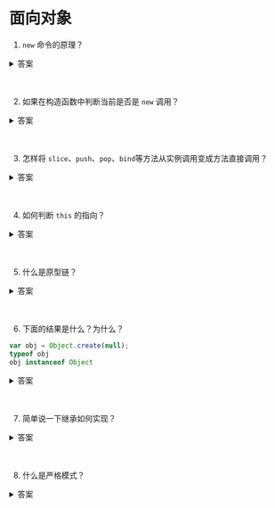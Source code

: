 # 面向对象

1. `new` 命令的原理？

<details>
<summary>答案</summary>

1. 创建一个空对象，作为将要返回的对象实例。
2. 将这个空对象的原型，指向构造函数的prototype属性。
3. 将这个空对象赋值给函数内部的this关键字。
4. 开始执行构造函数内部的代码。

下面是 `new` 命令简化的内部流程：

```js
function _new(/* 构造函数 */ constructor, /* 构造函数参数 */ params) {
  // 将 arguments 对象转为数组
  var args = [].slice.call(arguments);
  // 取出构造函数
  var constructor = args.shift();
  // 创建一个空对象，继承构造函数的 prototype 属性
  var context = Object.create(constructor.prototype);
  // 执行构造函数
  var result = constructor.apply(context, args);
  // 如果返回结果是对象，就直接返回，否则返回 context 对象
  return (typeof result === 'object' && result != null) ? result : context;
}

// 实例
var actor = _new(Person, '张三', 28);
```

</details>
<br><br>

2. 如果在构造函数中判断当前是否是 `new` 调用？

<details>
<summary>答案</summary>

* 使用 `instanceof `

```js
function Something () {
    if (!(this instanceof Something)) {
        return new Something();
    }
    this.data = 100;
}
```

* 使用 `new.target`

```js
function f () {
  if (!new.target) {
    throw new Error('请使用 new 命令调用！');
  }
  // ...
}

f() // Uncaught Error: 请使用 new 命令调用！
```
函数内部可以使用 `new.target` 属性。如果当前函数是 `new` 命令调用，`new.target` 指向当前函数，否则为 `undefined`。

</details>
<br><br>

3. 怎样将 `slice`、`push`、`pop`、`bind`等方法从实例调用变成方法直接调用？

<details>
<summary>答案</summary>

使用 `bind` 方法：

```js
var slice = Function.prototype.call.bind(Array.prototype.slice);
slice([1, 2, 3], 0, 1) // [1]

var push = Function.prototype.call.bind(Array.prototype.push);
var pop = Function.prototype.call.bind(Array.prototype.pop);

var a = [1 ,2 ,3];
push(a, 4)
a // [1, 2, 3, 4]

pop(a)
a // [1, 2, 3]



function f() {
  console.log(this.v);
}

var o = { v: 123 };
var bind = Function.prototype.call.bind(Function.prototype.bind);
bind(f, o)() // 123
```
</details>
<br><br>

4. 如何判断 `this` 的指向？

<details>
<summary>答案</summary>

* 函数是否在new 中调用（new 绑定）？如果是的话this 绑定的是新创建的对象。

```js
var bar = new foo()
```

* 函数是否通过call、apply（显式绑定）或者硬绑定调用？如果是的话，this 绑定的是指定的对象。

```js
var bar = foo.call(obj2)
```

* 函数是否在某个上下文对象中调用（隐式绑定）？如果是的话，this 绑定的是那个上下文对象。

```js
var bar = obj1.foo()
```

* 如果都不是的话，使用默认绑定。如果在严格模式下，就绑定到 undefined，否则绑定到全局对象。

```js
var bar = foo()
```

* 一个最常见的 this 绑定问题就是被隐式绑定的函数会丢失绑定对象，也就是说它会应用默认绑定。

```js
function foo() {
　　console.log( this.a );
}
var obj = {
　　a: 2,
　　foo: foo
};
var bar = obj.foo; // 函数别名！
var a = "oops, global"; // a 是全局对象的属性
bar(); // "oops, global"
```

还有将函数作为参数传递的情况：

```js
function foo() {
　　console.log( this.a );
}
function doFoo(fn) {
　　// fn 其实引用的是foo
　　fn(); // <-- 调用位置！
}
var obj = {
　　a: 2,
　　foo: foo
};
var a = "oops, global"; // a 是全局对象的属性
doFoo( obj.foo ); // "oops, global"
```

还有 setTimeout 也一样：

```js
function foo() {
　　console.log( this.a );
}
var obj = {
　　a: 2,
　　foo: foo
};
var a = "oops, global"; // a 是全局对象的属性
setTimeout( obj.foo, 100 ); // "oops, global"
```

还有数组的那些遍历处理的方法，也是将函数作为参数传递进去：

```js
var o = {
  v: 'hello',
  p: [ 'a1', 'a2' ],
  f: function f() {
    this.p.forEach(function (item) {
      console.log(this.v + ' ' + item);
    });
  }
}

o.f()
// undefined a1
// undefined a2
```

对象的方法中立即执行的函数也会使用默认绑定：

```js
var o = {
  f1: function () {
    console.log(this);
    var f2 = function () {
      console.log(this);
    }();
  }
}

o.f1()
// Object
// Window
```

回调函数也会丢失绑定，使用默认绑定：

```js
var o = new Object();
o.f = function () {
  console.log(this === o);
}

// jQuery 的写法
$('#button').on('click', o.f);
```

赋值表达式，条件表达式，逗号表达式的返回值都会使函数中的 this 丢失之前的隐式绑定，而去使用默认绑定，将 this 绑定到 window 上：

```js
// 情况一
(obj.foo = obj.foo)() // window
// 情况二
(false || obj.foo)() // window
// 情况三
(1, obj.foo)() // window
```


</details>
<br><br>

5. 什么是原型链？

<details>
<summary>答案</summary>

* 每个构造函数都有一个原型对象 `prototype`，例如：`Object.prototype`
* 原型对象都包含一个指向构造函数本身的指针 `constructor`，例如：`Object === Object.prototype.constructor`
* 实例都包含一个指向原型对象的内部指针 `__proto__`，例如：`obj.__proto__ === Object.prototype`
* 当一个构造函数的原型对象 `prototype` 是另外一个原型对象的实例的时候，内部指针 `__proto__` 会将这些原型对象串联起来，这就是 `原型链`。

```js
String.prototype.__proto__ === Object.prototype
// String 类型的原型对象的内部指针 __proto__ 指向了 Object 类型的原型对象
```
如下图所示：

```js
                 .prototype             ┌───────────────────┐      .__proto__
            ┌───────────────────────────►  Array.prototype  ├─────────────────────┐    .__proto__    ┌────────┐
            │                           └──┬────────────────┘                     │ ┌───────────────►│ null   │
            │        .constructor          │                                      │ │                └────────┘
       ┌────┼──────────────────────────────┘                                      │ │
       │    │                                                                     │ │
       │    │                                                                     │ │
       │    │                                                                     │ │
┌──────▼──┐ │                                                                   ┌─▼─┴──────────────────┐
│  Array  ├─┘                                                             ┌─────┤  Object.prototype    ◄───────────┐
└─────────┘                                                               │     └──────────────────────┘           │
                                                                          │                                        │
                                                                          │                                        │
                                                                          │                                        │
                                                                          │ .constructor                           │
                                                                          └───────────────────┐                    │
                                                                                              │                    │
                                                                                              │                    │
                                                                                              │                    │
                                                                                              │                    │
                                                                                 ┌────────────▼──┐ .prototype      │
                                                                                 │  Object       ├─────────────────┘
                                                                                 └───────────────┘
```

但是所有构造函数都是 Function 类型的对象，拥有 Function 类型的属性和方法，构造函数和 Function.prototype 是什么关系呢？<br>

其实，所有构造函数都有一个内部指针 `__proto__` 指向了 `Function.prototype`，如下图所示：

```js
                 .prototype             ┌───────────────────┐      .__proto__
            ┌───────────────────────────►  Array.prototype  ├─────────────────────┐    .__proto__    ┌────────┐
            │                           └──┬────────────────┘                     │ ┌───────────────►│ null   │
            │        .constructor          │                                      │ │                └────────┘
       ┌────┼──────────────────────────────┘                                      │ │
       │    │                                                                     │ │
       │    │                                                                     │ │
       │    │                                                                     │ │
┌──────▼──┐ │                                                                   ┌─▼─┴──────────────────┐
│  Array  ├─┘                                                             ┌─────┤  Object.prototype    ◄───────────┐
└───┬─────┘                                                               │     └────▲─────────────────┘           │
    │                                                                     │          │                             │
    │          .__proto__                                  .__proto__     │          │                             │
    └───────────────────────────┐             ┌───────────────────────────┼──────────┘                             │
                                │             │                           │                                        │
                                │             │                           │ .constructor                           │
                                │             │                           └───────────────────┐                    │
                                │             │                                               │                    │
                                │             │                                               │                    │
                                │             │                                               │                    │
                                │             │                                               │                    │
┌──────────┐  .prototype    ┌───▼─────────────┴──┐         .__proto__            ┌────────────▼──┐ .prototype      │
│ Function ├────────────────► Function.prototype ◄───────────────────────────────┤  Object       ├─────────────────┘
└─┬───▲────┘                └──────────────┬──▲──┘                               └───────────────┘
  │   │        .constructor                │  │
  │   └────────────────────────────────────┘  │
  │                                           │
  │              .__proto__                   │
  └───────────────────────────────────────────┘
```

这样就解决了构造函数拥有 `Function.prototype` 上的属性和方法的问题。[查看](https://asciiflow.com/#/share/eJztV0tqwzAQvYqZdQi0UGi866bbXkBgXKNFiisFVYaYEOiiRyjOPbIMPU1OUsdOan0d2ZbTQCtmYQXNmzfjp5l4BSR%2BxRCSLE0nkMY5ZhDCCsESQTi7u5kgyMun29l9%2BcTxkpcbBIG6pgtGOeX5Aks%2F7z%2B%2FhtgRO4oq9ChCiHhEN1uxC4IHxuJcTMkLtJzL%2BQT0bLWye660jtkdt9gd3A5yqhHsWUwTSt44yxJOmWuaOrtuhWjYjCKejgW25SSx7FSUP4NvEZ9QcD8xdeB%2BVlM%2BthZBfT7IqUp7en7BCZdb8n7z4U7Th5TbSBvJF9vBN6uRnkJTHCEssC25OSt09Y05t4aAg707mL32AyXZ2xxLcOZU67799C%2BENw%2BrS4X3%2FbbGoOmC8B%2F%2BWsK7KUeZIVK7HqRFY6t1Vro45tUvj5%2F0gseMJHxOSa8LVH4GnPyFCPW%2F21HtNL47lkQz8zvWhqxBHb3KtbUiDg9Q3ZYaWcBv68jVMc3zwqYycF1WL%2FOl0b2uwRCsYf0NiW0upw%3D%3D)) <br>

读取对象的某个属性时，JavaScript 引擎先寻找对象本身的属性，如果找不到，就到它的原型去找，如果还是找不到，就到原型的原型去找。如果直到最顶层的Object.prototype还是找不到，则返回undefined。如果对象自身和它的原型，都定义了一个同名属性，那么优先读取对象自身的属性，这叫做“覆盖”（overriding）。
</details>
<br><br>

6. 下面的结果是什么？为什么？

```js
var obj = Object.create(null);
typeof obj
obj instanceof Object
```

<details>
<summary>答案</summary>

```js
var obj = Object.create(null);
typeof obj // "object"
obj instanceof Object // false
```

`Object.create(null)`返回一个新对象obj，它的原型是 null。右边的构造函数 Object 的 prototype 属性，不在左边的原型链上，因此 instanceof 就认为 obj 不是 Object 的实例。这是唯一的 `instanceof` 运算符判断会失真的情况（一个对象的原型是null）。
</details>
<br><br>

7. 简单说一下继承如何实现？

<details>
<summary>答案</summary>

* 在子类的构造函数中，调用父类的构造函数

```js
function Sub(value) {
  Super.call(this);
  this.prop = value;
}
```

* 子类的原型指向父类的原型，这样子类就可以继承父类原型

```js
Sub.prototype = Object.create(Super.prototype);
Sub.prototype.constructor = Sub;
Sub.prototype.method = '...';
```

* 子类的原型等于一个父类实例

```js
Sub.prototype = new Super();
```
这样子类会有父类实例的方法，所以不建议用这种方式。

</details>
<br><br>

8. 什么是严格模式？

<details>
<summary>答案</summary>

早期的 JavaScript 语言有很多设计不合理的地方，但是为了兼容以前的代码，又不能改变老的语法，只能不断添加新的语法，引导程序员使用新语法。

严格模式是从 ES5 进入标准的，主要目的有以下几个。

* 明确禁止一些不合理、不严谨的语法，减少 JavaScript 语言的一些怪异行为。
* 增加更多报错的场合，消除代码运行的一些不安全之处，保证代码运行的安全。
* 提高编译器效率，增加运行速度。
* 为未来新版本的 JavaScript 语法做好铺垫。

1. 启用

  ```js
  'use strict';
  ```

  * use strict放在脚本文件的第一行，整个脚本都将以严格模式运行。
  * use strict放在函数体的第一行，则整个函数以严格模式运行。

2. 显式报错

  一些操作在正常模式下只会默默地失败，而在严格模式下会报错。

  * 只读属性不可写

  ```js
  'use strict';
  'abc'.length = 5;
  // TypeError: Cannot assign to read only property 'length' of string 'abc'


  // 对只读属性赋值会报错
  'use strict';
  Object.defineProperty({}, 'a', {
    value: 37,
    writable: false
  });
  obj.a = 123;
  // TypeError: Cannot assign to read only property 'a' of object #<Object>


  // 删除不可配置的属性会报错
  'use strict';
  var obj = Object.defineProperty({}, 'p', {
    value: 1,
    configurable: false
  });
  delete obj.p
  // TypeError: Cannot delete property 'p' of #<Object>
  ```

  * 只设置了取值器的属性不可写

  ```js
    'use strict';
    var obj = {
      get v() { return 1; }
    };
    obj.v = 2;
    // Uncaught TypeError: Cannot set property v of #<Object> which has only a getter
  ```

  * 禁止扩展的对象不可扩展

  ```js
    'use strict';
    var obj = {};
    Object.preventExtensions(obj);
    obj.v = 1;
    // Uncaught TypeError: Cannot add property v, object is not extensible
  ```

  * eval、arguments 不可用作标识名

    ```js
      'use strict';
      var eval = 17;
      var arguments = 17;
      var obj = { set p(arguments) { } };
      try { } catch (arguments) { }
      function x(eval) { }
      function arguments() { }
      var y = function eval() { };
      var f = new Function('arguments', "'use strict'; return 17;");
      // SyntaxError: Unexpected eval or arguments in strict mode
    ```

  * 函数不能有重名的参数

    ```js
      function f(a, a, b) {
        'use strict';
        return a + b;
      }
      // Uncaught SyntaxError: Duplicate parameter name not allowed in this context
    ```

  * 禁止八进制的前缀0表示法

    ```js
          'use strict';
          var n = 0100;
          // Uncaught SyntaxError: Octal literals are not allowed in strict mode.
    ```

3. 增强的安全措施

  * 全局变量显式声明
  
  ```js
    'use strict';

    v = 1; // 报错，v未声明

    for (i = 0; i < 2; i++) { // 报错，i 未声明
      // ...
    }

    function f() {
      x = 123;
    }
    f() // 报错，未声明就创建一个全局变量
  ```

  * 禁止 this 关键字指向全局对象

  ```js
    // 正常模式
    function f() {
      console.log(this === window);
    }
    f() // true

    // 严格模式
    function f() {
      'use strict';
      console.log(this === undefined);
    }
    f() // true
  ```

  * 禁止使用 fn.callee、fn.caller

  ```js
    function f1() {
      'use strict';
      f1.caller;    // 报错
      f1.arguments; // 报错
    }

    f1();
  ```

  * 禁止使用 arguments.callee、arguments.caller

  ```js
    'use strict';
    var f = function () {
      return arguments.callee;
    };

    f(); // 报错
  ```

  * 禁止删除变量

  ```js
    'use strict';
    var x;
    delete x; // 语法错误

    var obj = Object.create(null, {
      x: {
        value: 1,
        configurable: true
      }
    });
    delete obj.x; // 删除成功
  ```

4. 静态绑定

JavaScript 语言的一个特点，就是允许“动态绑定”，即某些属性和方法到底属于哪一个对象，不是在编译时确定的，而是在运行时（runtime）确定的。严格模式对动态绑定做了一些限制。某些情况下，只允许静态绑定。也就是说，属性和方法到底归属哪个对象，必须在编译阶段就确定。这样做有利于编译效率的提高，也使得代码更容易阅读，更少出现意外。

* 禁止使用 with 语句

  ```js
    'use strict';
    var v  = 1;
    var obj = {};

    with (obj) {
      v = 2;
    }
    // Uncaught SyntaxError: Strict mode code may not include a with statement
  ```

  * 创设 eval 作用域

  正常模式下，JavaScript 语言有两种变量作用域（scope）：全局作用域和函数作用域。严格模式创设了第三种作用域：eval作用域。正常模式下，eval语句的作用域，取决于它处于全局作用域，还是函数作用域。严格模式下，eval语句本身就是一个作用域，不再能够在其所运行的作用域创设新的变量了，也就是说，eval所生成的变量只能用于eval内部。

  ```js
    (function () {
      'use strict';
      var x = 2;
      console.log(eval('var x = 5; x')) // 5
      console.log(x) // 2
    })()


    // 在 eval 中使用严格模式
    // 方式一
    function f1(str){
      'use strict';
      return eval(str);
    }
    f1('undeclared_variable = 1'); // 报错

    // 方式二
    function f2(str){
      return eval(str);
    }
    f2('"use strict";undeclared_variable = 1')  // 报错
  ```

  * arguments 不再追踪参数的变化

  ```js
    function f(a) {
      a = 2;
      return [a, arguments[0]];
    }
    f(1); // 正常模式为[2, 2]

    function f(a) {
      'use strict';
      a = 2;
      return [a, arguments[0]];
    }
    f(1); // 严格模式为[2, 1]
  ```

5. 向下一个版本的 JavaScript 过渡

  * 非函数代码块不得声明函数

  ```js
    'use strict';
    if (true) {
      function f1() { } // 语法错误
    }

    for (var i = 0; i < 5; i++) {
      function f2() { } // 语法错误
    }
  ```

  * 保留字

  ```js
    function package(protected) { // 语法错误
      'use strict';
      var implements; // 语法错误
    }
  ```
</details>
<br><br>

